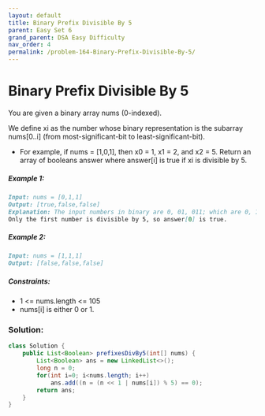 ```yaml
---
layout: default
title: Binary Prefix Divisible By 5
parent: Easy Set 6
grand_parent: DSA Easy Difficulty
nav_order: 4
permalink: /problem-164-Binary-Prefix-Divisible-By-5/
---
```

# Binary Prefix Divisible By 5
You are given a binary array nums (0-indexed).

We define xi as the number whose binary representation is the subarray nums[0..i] (from most-significant-bit to least-significant-bit).

* For example, if nums = [1,0,1], then x0 = 1, x1 = 2, and x2 = 5.
Return an array of booleans answer where answer[i] is true if xi is divisible by 5.

##### Example 1:
```markdown
Input: nums = [0,1,1]
Output: [true,false,false]
Explanation: The input numbers in binary are 0, 01, 011; which are 0, 1, and 3 in base-10.
Only the first number is divisible by 5, so answer[0] is true.
```
##### Example 2:
```markdown
Input: nums = [1,1,1]
Output: [false,false,false]
```
##### Constraints:
* 1 <= nums.length <= 105
* nums[i] is either 0 or 1.

### Solution:
```java
class Solution {
    public List<Boolean> prefixesDivBy5(int[] nums) {
        List<Boolean> ans = new LinkedList<>();
        long n = 0;
        for(int i=0; i<nums.length; i++)
            ans.add((n = (n << 1 | nums[i]) % 5) == 0);
        return ans;
    }
}
```